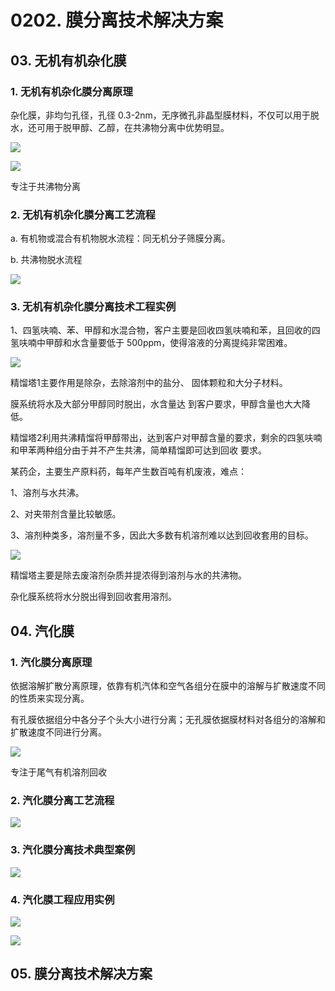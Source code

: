 # 0202. 膜分离技术解决方案

## 03. 无机有机杂化膜

### 1. 无机有机杂化膜分离原理

杂化膜，非均匀孔径，孔径 0.3-2nm，无序微孔非晶型膜材料，不仅可以用于脱水，还可用于脱甲醇、乙醇，在共沸物分离中优势明显。

![](https://raw.githubusercontent.com/dalong0514/selfstudy/master/图片链接/化工设计/2019055.PNG)

![](https://raw.githubusercontent.com/dalong0514/selfstudy/master/图片链接/化工设计/2019056.PNG)

专注于共沸物分离

### 2. 无机有机杂化膜分离工艺流程

a. 有机物或混合有机物脱水流程：同无机分子筛膜分离。

b. 共沸物脱水流程

![](https://raw.githubusercontent.com/dalong0514/selfstudy/master/图片链接/化工设计/2019057.PNG)

### 3. 无机有机杂化膜分离技术工程实例

1、四氢呋喃、苯、甲醇和水混合物，客户主要是回收四氢呋喃和苯，且回收的四氢呋喃中甲醇和水含量要低于 500ppm，使得溶液的分离提纯非常困难。

![](https://raw.githubusercontent.com/dalong0514/selfstudy/master/图片链接/化工设计/2019058.PNG)

精馏塔1主要作用是除杂，去除溶剂中的盐分、 固体颗粒和大分子材料。

膜系统将水及大部分甲醇同时脱出，水含量达 到客户要求，甲醇含量也大大降低。

精馏塔2利用共沸精馏将甲醇带出，达到客户对甲醇含量的要求，剩余的四氢呋喃和甲苯两种组分由于并不产生共沸，简单精馏即可达到回收 要求。

某药企，主要生产原料药，每年产生数百吨有机废液，难点：

1、溶剂与水共沸。

2、对夹带剂含量比较敏感。

3、溶剂种类多，溶剂量不多，因此大多数有机溶剂难以达到回收套用的目标。

![](https://raw.githubusercontent.com/dalong0514/selfstudy/master/图片链接/化工设计/2019059.PNG)

精馏塔主要是除去废溶剂杂质并提浓得到溶剂与水的共沸物。

杂化膜系统将水分脱出得到回收套用溶剂。

## 04. 汽化膜

### 1. 汽化膜分离原理
 
依据溶解扩散分离原理，依靠有机汽体和空气各组分在膜中的溶解与扩散速度不同的性质来实现分离。

有孔膜依据组分中各分子个头大小进行分离；无孔膜依据膜材料对各组分的溶解和扩散速度不同进行分离。

![](https://raw.githubusercontent.com/dalong0514/selfstudy/master/图片链接/化工设计/2019060.PNG)

专注于尾气有机溶剂回收

### 2. 汽化膜分离工艺流程

![](https://raw.githubusercontent.com/dalong0514/selfstudy/master/图片链接/化工设计/2019061.PNG)

### 3. 汽化膜分离技术典型案例

![](https://raw.githubusercontent.com/dalong0514/selfstudy/master/图片链接/化工设计/2019062.PNG)

### 4. 汽化膜工程应用实例

![](https://raw.githubusercontent.com/dalong0514/selfstudy/master/图片链接/化工设计/2019063.PNG)

![](https://raw.githubusercontent.com/dalong0514/selfstudy/master/图片链接/化工设计/2019064.PNG)

## 05. 膜分离技术解决方案